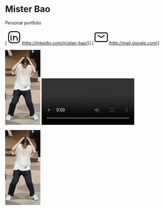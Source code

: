 # Mister Bao
Personal portfolio

[![linkedin](img/linkedin.svg)(http://linkedin.com/in/alan-bao/)]  [![email](img/mail.svg)(http://mail.google.com)]

![joever](/img/itsjoever.png)
![coindungeon](/vid/coindungeon.mp4)


[![](/img/itsjoever.png)](https://www.linkedin.com/in/alan-bao/)
